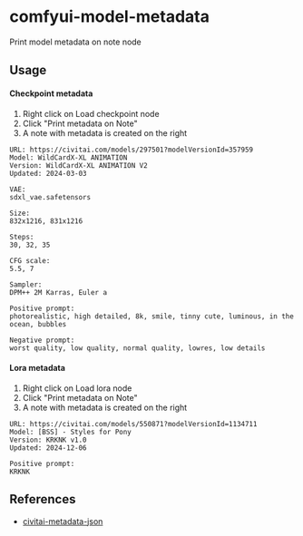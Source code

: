 # comfyui-model-metadata

Print model metadata on note node

## Usage

#### Checkpoint metadata

1. Right click on Load checkpoint node  
2. Click "Print metadata on Note" 
3. A note with metadata is created on the right  

```
URL: https://civitai.com/models/297501?modelVersionId=357959
Model: WildCardX-XL ANIMATION
Version: WildCardX-XL ANIMATION V2
Updated: 2024-03-03

VAE:
sdxl_vae.safetensors

Size:
832x1216, 831x1216

Steps:
30, 32, 35

CFG scale:
5.5, 7

Sampler:
DPM++ 2M Karras, Euler a

Positive prompt:
photorealistic, high detailed, 8k, smile, tinny cute, luminous, in the ocean, bubbles

Negative prompt:
worst quality, low quality, normal quality, lowres, low details
```

#### Lora metadata

1. Right click on Load lora node
2. Click "Print metadata on Note"
3. A note with metadata is created on the right  

```
URL: https://civitai.com/models/550871?modelVersionId=1134711
Model: [BSS] - Styles for Pony
Version: KRKNK v1.0
Updated: 2024-12-06

Positive prompt:
KRKNK
```


## References  

- [civitai-metadata-json](https://github.com/shinich39/civitai-metadata-json)